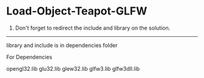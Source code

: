 # Load-Object-Teapot-GLFW

1) Don't forget to redirect the include and library on the solution.
-----------------------------------------------------------------------------------------------------------------
library and include is in dependencies folder

For Dependencies

opengl32.lib
glu32.lib
glew32.lib
glfw3.lib
glfw3dll.lib

